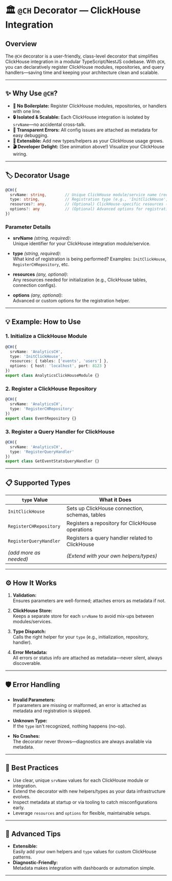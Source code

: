 # 🏛️ `@CH` Decorator — ClickHouse Integration

## Overview

The `@CH` decorator is a user-friendly, class-level decorator that simplifies ClickHouse integration in a modular TypeScript/NestJS codebase. With `@CH`, you can declaratively register ClickHouse modules, repositories, and query handlers—saving time and keeping your architecture clean and scalable.

---

## ✨ Why Use `@CH`?

- **🚀 No Boilerplate:** Register ClickHouse modules, repositories, or handlers with one line.
- **🔒 Isolated & Scalable:** Each ClickHouse integration is isolated by `srvName`—no accidental cross-talk.
- **🔎 Transparent Errors:** All config issues are attached as metadata for easy debugging.
- **🧩 Extensible:** Add new types/helpers as your ClickHouse usage grows.
- **🎬 Developer Delight:** (See animation above!) Visualize your ClickHouse wiring.

---

## 🏷️ Decorator Usage

```typescript
@CH({
  srvName: string,        // Unique ClickHouse module/service name (required)
  type: string,           // Registration type (e.g., 'InitClickHouse', 'RegisterCHRepository', etc.; required)
  resources?: any,        // (Optional) ClickHouse-specific resources (tables, configs)
  options?: any           // (Optional) Advanced options for registration
})
```

### Parameter Details

- **srvName** *(string, required)*:  
  Unique identifier for your ClickHouse integration module/service.

- **type** *(string, required)*:  
  What kind of registration is being performed? Examples: `InitClickHouse`, `RegisterCHRepository`, etc.

- **resources** *(any, optional)*:  
  Any resources needed for initialization (e.g., ClickHouse tables, connection configs).

- **options** *(any, optional)*:  
  Advanced or custom options for the registration helper.

---

## 💡 Example: How to Use

### 1. Initialize a ClickHouse Module

```typescript
@CH({
  srvName: 'AnalyticsCH',
  type: 'InitClickHouse',
  resources: { tables: ['events', 'users'] },
  options: { host: 'localhost', port: 8123 }
})
export class AnalyticsClickHouseModule {}
```

### 2. Register a ClickHouse Repository

```typescript
@CH({
  srvName: 'AnalyticsCH',
  type: 'RegisterCHRepository'
})
export class EventRepository {}
```

### 3. Register a Query Handler for ClickHouse

```typescript
@CH({
  srvName: 'AnalyticsCH',
  type: 'RegisterQueryHandler'
})
export class GetEventStatsQueryHandler {}
```

---

## 📋 Supported Types

| `type` Value                | What it Does                                       |
|-----------------------------|----------------------------------------------------|
| `InitClickHouse`            | Sets up ClickHouse connection, schemas, tables     |
| `RegisterCHRepository`      | Registers a repository for ClickHouse operations   |
| `RegisterQueryHandler`      | Registers a query handler related to ClickHouse    |
| *(add more as needed)*      | *(Extend with your own helpers/types)*             |

---

## ⚙️ How It Works

1. **Validation:**  
   Ensures parameters are well-formed; attaches errors as metadata if not.

2. **ClickHouse Store:**  
   Keeps a separate store for each `srvName` to avoid mix-ups between modules/services.

3. **Type Dispatch:**  
   Calls the right helper for your `type` (e.g., initialization, repository, handler).

4. **Error Metadata:**  
   All errors or status info are attached as metadata—never silent, always discoverable.

---

## 🛡️ Error Handling

- **Invalid Parameters:**  
  If parameters are missing or malformed, an error is attached as metadata and registration is skipped.

- **Unknown Type:**  
  If the `type` isn't recognized, nothing happens (no-op).

- **No Crashes:**  
  The decorator never throws—diagnostics are always available via metadata.

---

## 📝 Best Practices

- Use clear, unique `srvName` values for each ClickHouse module or integration.
- Extend the decorator with new helpers/types as your data infrastructure evolves.
- Inspect metadata at startup or via tooling to catch misconfigurations early.
- Leverage `resources` and `options` for flexible, maintainable setups.

---

## 🧠 Advanced Tips

- **Extensible:**  
  Easily add your own helpers and `type` values for custom ClickHouse patterns.
- **Diagnostic-Friendly:**  
  Metadata makes integration with dashboards or automation simple.

---

